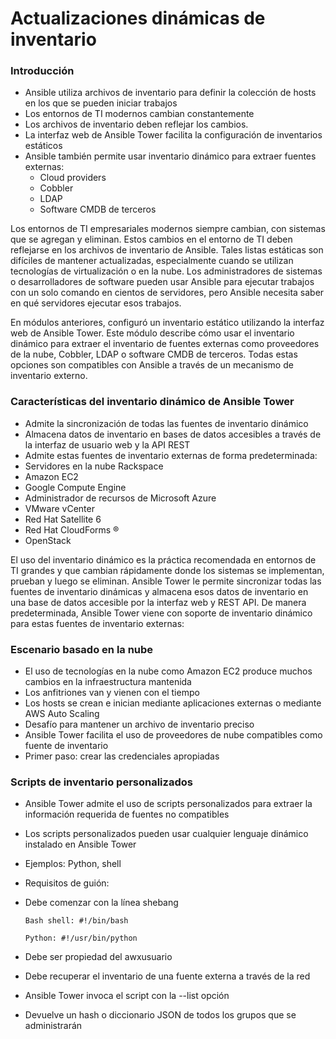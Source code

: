 # Actualizaciones dinámicas de inventario

### Introducción
* Ansible utiliza archivos de inventario para definir la colección de hosts en los que se pueden iniciar trabajos
* Los entornos de TI modernos cambian constantemente
* Los archivos de inventario deben reflejar los cambios.
* La interfaz web de Ansible Tower facilita la configuración de inventarios estáticos
* Ansible también permite usar inventario dinámico para extraer fuentes externas:
  * Cloud providers
  * Cobbler
  * LDAP
  * Software CMDB de terceros

Los entornos de TI empresariales modernos siempre cambian, con sistemas que se agregan y eliminan. Estos cambios en el entorno de TI deben reflejarse en los archivos de inventario de Ansible. Tales listas estáticas son difíciles de mantener actualizadas, especialmente cuando se utilizan tecnologías de virtualización o en la nube. Los administradores de sistemas o desarrolladores de software pueden usar Ansible para ejecutar trabajos con un solo comando en cientos de servidores, pero Ansible necesita saber en qué servidores ejecutar esos trabajos.

En módulos anteriores, configuró un inventario estático utilizando la interfaz web de Ansible Tower. Este módulo describe cómo usar el inventario dinámico para extraer el inventario de fuentes externas como proveedores de la nube, Cobbler, LDAP o software CMDB de terceros. Todas estas opciones son compatibles con Ansible a través de un mecanismo de inventario externo.

### Características del inventario dinámico de Ansible Tower
* Admite la sincronización de todas las fuentes de inventario dinámico
* Almacena datos de inventario en bases de datos accesibles a través de la interfaz de usuario web y la API REST
* Admite estas fuentes de inventario externas de forma predeterminada:
 * Servidores en la nube Rackspace
 * Amazon EC2
 * Google Compute Engine
 * Administrador de recursos de Microsoft Azure
 * VMware vCenter
 * Red Hat Satellite 6
 * Red Hat CloudForms ®
 * OpenStack
 
El uso del inventario dinámico es la práctica recomendada en entornos de TI grandes y que cambian rápidamente donde los sistemas se implementan, prueban y luego se eliminan. Ansible Tower le permite sincronizar todas las fuentes de inventario dinámicas y almacena esos datos de inventario en una base de datos accesible por la interfaz web y REST API. De manera predeterminada, Ansible Tower viene con soporte de inventario dinámico para estas fuentes de inventario externas:

### Escenario basado en la nube
* El uso de tecnologías en la nube como Amazon EC2 produce muchos cambios en la infraestructura mantenida
* Los anfitriones van y vienen con el tiempo
* Los hosts se crean e inician mediante aplicaciones externas o mediante AWS Auto Scaling
* Desafío para mantener un archivo de inventario preciso
* Ansible Tower facilita el uso de proveedores de nube compatibles como fuente de inventario
* Primer paso: crear las credenciales apropiadas

### Scripts de inventario personalizados
* Ansible Tower admite el uso de scripts personalizados para extraer la información requerida de fuentes no compatibles
* Los scripts personalizados pueden usar cualquier lenguaje dinámico instalado en Ansible Tower

* Ejemplos: Python, shell
* Requisitos de guión:
* Debe comenzar con la línea shebang

      Bash shell: #!/bin/bash

      Python: #!/usr/bin/python
      
* Debe ser propiedad del awxusuario
* Debe recuperar el inventario de una fuente externa a través de la red
* Ansible Tower invoca el script con la --list opción
* Devuelve un hash o diccionario JSON de todos los grupos que se administrarán
